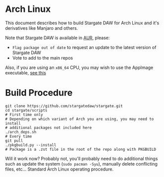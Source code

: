 # Arch Linux
This document describes how to build Stargate DAW for Arch Linux
and it's derivatives like Manjaro and others.

Note that Stargate DAW is available in [AUR](
  https://aur.archlinux.org/packages/stargate/), please:
- `Flag package out of date` to request an update to the latest version
  of Stargate DAW
- Vote to add to the main repos

Also, if you are using an `x86_64` CPU, you may wish to use the AppImage
executable, [see this](./appimage.md)

# Build Procedure
```
git clone https://github.com/stargatedaw/stargate.git
cd stargate/scripts
# First time only
# Depending on which variant of Arch you are using, you may need to install
# additional packages not included here
./arch_deps.sh
# Every time
git pull
./pkgbuild.py --install
# Package is a .zst file in the root of the repo along with PKGBUILD
```

Will it work now?  Probably not, you'll probably need to do additional things
such as update the system (`sudo pacman -Syu`), manually delete conflicting
files, etc...  Standard Arch Linux operating procedure.
